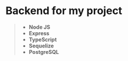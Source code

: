 # Backend for my project

> - **Node JS**
> - **Express**
> - **TypeScript**
> - **Sequelize**
> - **PostgreSQL**

